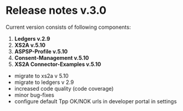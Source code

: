 # Release notes v.3.0

Current version consists of following components:
1. **Ledgers v.2.9**
2. **XS2A v.5.10**
3. **ASPSP-Profile v.5.10**
4. **Consent-Management v.5.10**
5. **XS2A Connector-Examples v.5.10**
 
- migrate to xs2a v 5.10
- migrate to ledgers v 2.9
- increased code quality (code coverage)
- minor bug-fixes
- configure default Tpp OK/NOK urls in developer portal in settings
